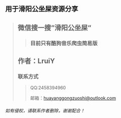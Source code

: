 ## 用于滑阳公坐屎资源分享
> ## 微信搜一搜“滑阳公坐屎“
>> ### 目前只有酷狗音乐爬虫简易版
> ## 作者：LruiY 
> ### 联系方式
>> QQ:2458394960 <p>
>>邮箱：huayanggongzuoshi@outlook.com 
###### 如有侵权，请联系作者删除，谢谢配合！